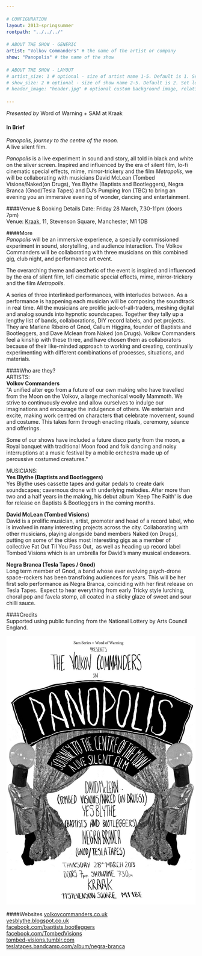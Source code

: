 ```yaml
---

# CONFIGURATION
layout: 2013-springsummer
rootpath: "../../../"

# ABOUT THE SHOW - GENERIC
artist: "Volkov Commanders" # the name of the artist or company
show: "Panopolis" # the name of the show

# ABOUT THE SHOW - LAYOUT
# artist_size: 1 # optional - size of artist name 1-5. Default is 1. Set longer names to lower values
# show_size: 2 # optional - size of show name 2-5. Default is 2. Set longer names to lower values
# header_image: "header.jpg" # optional custom background image, relative to current page

---
```

*Presented by* Word of Warning + SAM at Kraak    

#### In Brief
*Panopolis, journey to the centre of the moon.*     
A live silent film.    

*Panopolis* is a live experiment in sound and story, all told in black and white on the silver screen. Inspired and influenced by the era of silent film, lo-fi cinematic special effects, mime, mirror-trickery and the film *Metropolis*, we will be collaborating with musicians David McLean (Tombed Visions/Naked(on Drugs), Yes Blythe (Baptists and Bootleggers), Negra Branca (Gnod/Tesla Tapes) and DJ’s Pumping Iron (TBC) to bring an evening you an immersive evening of wonder, dancing and entertainment.   

####Venue & Booking Details
Date: Friday 28 March, 7.30-11pm (doors 7pm)   
Venue: [Kraak](http://www.kraak.co/home/find-us/), 11, Stevenson Square, Manchester, M1 1DB    

####More    
*Panopolis* will be an immersive experience, a specially commissioned experiment in sound, storytelling, and audience interaction. The Volkov Commanders will be collaborating with three musicians on this combined gig, club night, and performance art event.    

The overarching theme and aesthetic of the event is inspired and influenced by the era of silent film, lofi cinematic special effects, mime, mirror-trickery and the film *Metropolis*.    

A series of three interlinked performances, with interludes between. As a performance is happening each musician will be composing the soundtrack in real time. All the musicians are prolific jack-of-all-traders, meshing digital and analog sounds into hypnotic soundscapes. Together they tally up a lengthy list of bands, collaborations, DIY record labels, and pet projects. They are Marlene Ribeiro of Gnod, Callum Higgins, founder of Baptists and Bootleggers, and Dave Mclean from Naked (on Drugs). Volkov Commanders feel a kinship with these three, and have chosen them as collaborators because of their like-minded approach to working and creating, continually experimenting with different combinations of processes, situations, and materials.    

####Who are they?   
ARTISTS:    
 **Volkov Commanders**    
 "A unified alter ego from a future of our own making who have travelled from the Moon on the Volkov, a large mechanical woolly Mammoth. We strive to continuously evolve and allow ourselves to indulge our imaginations and encourage the indulgence of others. We entertain and excite, making work centred on characters that celebrate movement, sound and costume. This takes form through enacting rituals, ceremony, séance and offerings.    
    
Some of our shows have included a future disco party from the moon, a Royal banquet with traditional Moon food and folk dancing and noisy interruptions at a music festival by a mobile orchestra made up of percussive costumed creatures."   
 
MUSICIANS:    
**Yes Blythe (Baptists and Bootleggers)**    
Yes Blythe uses cassette tapes and guitar pedals to create dark soundscapes; cavernous drone with underlying melodies. After more than two and a half years in the making, his debut album 'Keep The Faith' is due for release on Baptists & Bootleggers in the coming months.

**David McLean (Tombed Visions)**    
David is a prolific musician, artist, promoter and head of a record label, who is involved in many interesting projects across the city. Collaborating with other musicians, playing alongside band members Naked (on Drugs), putting on some of the cities most interesting gigs as a member of collective Fat Out Til You Pass Out,  as well as heading up record label Tombed Visions which is an umbrella for David’s many musical endeavors.    

**Negra Branca (Tesla Tapes / Gnod)**    
Long term member of Gnod, a band whose ever evolving psych-drone space-rockers has been transfixing audiences for years. This will be her first solo performance as Negra Branca, coinciding with her first release on Tesla Tapes.  Expect to hear everything from early Tricky style lurching, choral pop and favela stomp, all coated in a sticky glaze of sweet and sour chilli sauce.    

####Credits       
Supported using public funding from the National Lottery by Arts Council England.    

![Panopolis](Panopolis.jpg)    

####Websites
[volkovcommanders.co.uk](http://www.volkovcommanders.co.uk)    
[yesblythe.blogspot.co.uk](http://yesblythe.blogspot.co.uk/)    
[facebook.com/baptists.bootleggers](https://www.facebook.com/baptists.bootleggers )    
[facebook.com/TombedVisions](https://www.facebook.com/TombedVisions )    
[tombed-visions.tumblr.com](http://tombed-visions.tumblr.com/)    
[teslatapes.bandcamp.com/album/negra-branca](http://teslatapes.bandcamp.com/album/negra-branca )     




